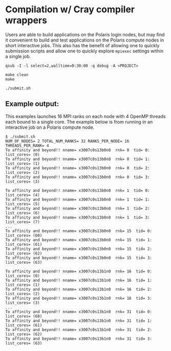 # Compilation w/ Cray compiler wrappers
Users are able to build applications on the Polaris login nodes, but may find it convenient to build and test applications on the Polaris compute nodes in short interactive jobs. This also has the benefit of allowing one to quickly submission scripts and allow one to quickly explore `mpiexec` settings within a single job.
```
qsub -I -l select=2,walltime=0:30:00 -q debug -A <PROJECT>

make clean
make

./submit.sh
```
## Example output:
This examples launches 16 MPI ranks on each node with 4 OpenMP threads each bound to a single core. The example below is from running in an interactive job on a Polaris compute node.
```
$ ./submit.sh 
NUM_OF_NODES= 2 TOTAL_NUM_RANKS= 32 RANKS_PER_NODE= 16 THREADS_PER_RANK= 4
To affinity and beyond!! nname= x3007c0s13b0n0  rnk= 0  tid= 0: list_cores= (0)
To affinity and beyond!! nname= x3007c0s13b0n0  rnk= 0  tid= 1: list_cores= (1)
To affinity and beyond!! nname= x3007c0s13b0n0  rnk= 0  tid= 2: list_cores= (2)
To affinity and beyond!! nname= x3007c0s13b0n0  rnk= 0  tid= 3: list_cores= (3)

To affinity and beyond!! nname= x3007c0s13b0n0  rnk= 1  tid= 0: list_cores= (4)
To affinity and beyond!! nname= x3007c0s13b0n0  rnk= 1  tid= 1: list_cores= (5)
To affinity and beyond!! nname= x3007c0s13b0n0  rnk= 1  tid= 2: list_cores= (6)
To affinity and beyond!! nname= x3007c0s13b0n0  rnk= 1  tid= 3: list_cores= (7)
...
To affinity and beyond!! nname= x3007c0s13b0n0  rnk= 15  tid= 0: list_cores= (60)
To affinity and beyond!! nname= x3007c0s13b0n0  rnk= 15  tid= 1: list_cores= (61)
To affinity and beyond!! nname= x3007c0s13b0n0  rnk= 15  tid= 2: list_cores= (62)
To affinity and beyond!! nname= x3007c0s13b0n0  rnk= 15  tid= 3: list_cores= (63)

To affinity and beyond!! nname= x3007c0s13b1n0  rnk= 16  tid= 0: list_cores= (0)
To affinity and beyond!! nname= x3007c0s13b1n0  rnk= 16  tid= 1: list_cores= (1)
To affinity and beyond!! nname= x3007c0s13b1n0  rnk= 16  tid= 2: list_cores= (2)
To affinity and beyond!! nname= x3007c0s13b1n0  rnk= 16  tid= 3: list_cores= (3)
...
To affinity and beyond!! nname= x3007c0s13b1n0  rnk= 31  tid= 0: list_cores= (60)
To affinity and beyond!! nname= x3007c0s13b1n0  rnk= 31  tid= 1: list_cores= (61)
To affinity and beyond!! nname= x3007c0s13b1n0  rnk= 31  tid= 2: list_cores= (62)
To affinity and beyond!! nname= x3007c0s13b1n0  rnk= 31  tid= 3: list_cores= (63)

```
